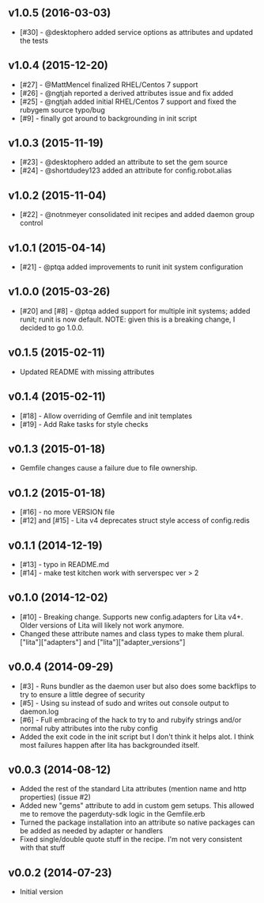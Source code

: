 v1.0.5 (2016-03-03)
-------------------
- [#30] - @desktophero added service options as attributes and updated the tests

v1.0.4 (2015-12-20)
-------------------
- [#27] - @MattMencel finalized RHEL/Centos 7 support
- [#26] - @ngtjah reported a derived attributes issue and fix added
- [#25] - @ngtjah added initial RHEL/Centos 7 support and fixed the rubygem source typo/bug
- [#9] - finally got around to backgrounding in init script

v1.0.3 (2015-11-19)
-------------------
- [#23] - @desktophero added an attribute to set the gem source
- [#24] - @shortdudey123 added an attribute for config.robot.alias

v1.0.2 (2015-11-04)
-------------------
- [#22] - @notnmeyer consolidated init recipes and added daemon group control

v1.0.1 (2015-04-14)
-------------------
- [#21] - @ptqa added improvements to runit init system configuration

v1.0.0 (2015-03-26)
-------------------
- [#20] and [#8] - @ptqa added support for multiple init systems; added runit; runit is now default. NOTE: given this is a breaking change, I decided to go 1.0.0.

v0.1.5 (2015-02-11)
-------------------
- Updated README with missing attributes

v0.1.4 (2015-02-11)
-------------------
- [#18] - Allow overriding of Gemfile and init templates
- [#19] - Add Rake tasks for style checks

v0.1.3 (2015-01-18)
-------------------
- Gemfile changes cause a failure due to file ownership.

v0.1.2 (2015-01-18)
-------------------
- [#16] - no more VERSION file
- [#12] and [#15] - Lita v4 deprecates struct style access of config.redis

v0.1.1 (2014-12-19)
-------------------
- [#13] - typo in README.md
- [#14] - make test kitchen work with serverspec ver > 2

v0.1.0 (2014-12-02)
-------------------
- [#10] - Breaking change.  Supports new config.adapters for Lita v4+.  Older versions of Lita will likely not work anymore.
- Changed these attribute names and class types to make them plural.  ["lita"]["adapters"] and ["lita"]["adapter_versions"]

v0.0.4 (2014-09-29)
-------------------
- [#3] - Runs bundler as the daemon user but also does some backflips to try to ensure a little degree of security
- [#5] - Using su instead of sudo and writes out console output to daemon.log
- [#6] - Full embracing of the hack to try to and rubyify strings and/or normal ruby attributes into the ruby config
- Added the exit code in the init script but I don't think it helps alot. I think most failures happen after lita has backgrounded itself.

v0.0.3 (2014-08-12)
-------------------
- Added the rest of the standard Lita attributes (mention name and http properties) (issue #2)
- Added new "gems" attribute to add in custom gem setups. This allowed me to remove the pagerduty-sdk logic in the Gemfile.erb
- Turned the package installation into an attribute so native packages can be added as needed by adapter or handlers
- Fixed single/double quote stuff in the recipe. I'm not very consistent with that stuff

v0.0.2 (2014-07-23)
-------------------
- Initial version

